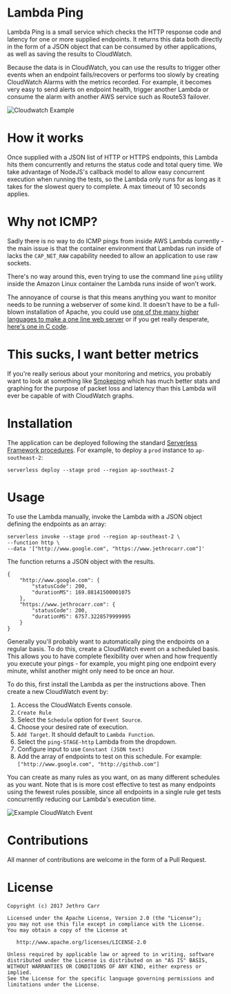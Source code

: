 # Lambda Ping

Lambda Ping is a small service which checks the HTTP response code and latency
for one or more supplied endpoints. It returns this data both directly in the
form of a JSON object that can be consumed by other applications, as well as
saving the results to CloudWatch.

Because the data is in CloudWatch, you can use the results to trigger other
events when an endpoint fails/recovers or performs too slowly by creating
CloudWatch Alarms with the metrics recorded. For example, it becomes very easy
to send alerts on endpoint health, trigger another Lambda or consume the alarm
with another AWS service such as Route53 failover.

![Cloudwatch Example](https://cloud.githubusercontent.com/assets/622282/25309581/29f2828a-2825-11e7-844d-714083086c80.png)


# How it works

Once supplied with a JSON list of HTTP or HTTPS endpoints, this Lambda hits them
concurrently and returns the status code and total query time. We take advantage
of NodeJS's callback model to allow easy concurrent execution when running the
tests, so the Lambda only runs for as long as it takes for the slowest query to
complete. A max timeout of 10 seconds applies.


# Why not ICMP?

Sadly there is no way to do ICMP pings from inside AWS Lambda currently - the
main issue is that the container environment that Lambdas run inside of lacks
the `CAP_NET_RAW` capability needed to allow an application to use raw sockets.

There's no way around this, even trying to use the command line `ping` utility
inside the Amazon Linux container the Lambda runs inside of won't work.

The annoyance of course is that this means anything you want to monitor needs
to be running a webserver of some kind. It doesn't have to be a full-blown
installation of Apache, you could use [one of the many higher languages to make
a one line web server](https://gist.github.com/willurd/5720255) or if you get
really desperate, [here's one in C code](https://gist.github.com/jethrocarr/c56cecbf111af8c29791f89a2c30b978).


# This sucks, I want better metrics

If you're really serious about your monitoring and metrics, you probably want
to look at something like [Smokeping](http://oss.oetiker.ch/smokeping/) which
has much better stats and graphing for the purpose of packet loss and latency
than this Lambda will ever be capable of with CloudWatch graphs.


# Installation

The application can be deployed following the standard [Serverless Framework
procedures](https://serverless.com/). For example, to deploy a `prod` instance
to `ap-southeast-2`:

    serverless deploy --stage prod --region ap-southeast-2


# Usage

To use the Lambda manually, invoke the Lambda with a JSON object defining the
endpoints as an array:

    serverless invoke --stage prod --region ap-southeast-2 \
    --function http \
    --data '["http://www.google.com", "https://www.jethrocarr.com"]'

The function returns a JSON object with the results.

    {
        "http://www.google.com": {
            "statusCode": 200,
            "durationMS": 169.88141500001075
        },
        "https://www.jethrocarr.com": {
            "statusCode": 200,
            "durationMS": 6757.3228579999995
        }
    }

Generally you'll probably want to automatically ping the endpoints on a regular
basis. To do this, create a CloudWatch event on a scheduled basis. This allows
you to have complete flexibility over when and how frequently you execute your
pings - for example, you might ping one endpoint every minute, whilst another
might only need to be once an hour.

To do this, first install the Lambda as per the instructions above. Then create
a new CloudWatch event by:

1. Access the CloudWatch Events console.
2. `Create Rule`
3. Select the `Schedule` option for `Event Source`.
4. Choose your desired rate of execution.
5. `Add Target`. It should default to `Lambda Function`.
6. Select the `ping-STAGE-http` Lambda from the dropdown.
7. Configure input to use `Constant (JSON text)`
8. Add the array of endpoints to test on this schedule.
   For example: `["http://www.google.com", "http://github.com"]`

You can create as many rules as you want, on as many different schedules as you
want. Note that is is more cost effective to test as many endpoints using the
fewest rules possible, since all endpoints in a single rule get tests
concurrently reducing our Lambda's execution time.

![Example CloudWatch Event](https://cloud.githubusercontent.com/assets/622282/25309614/e003991a-2825-11e7-87ad-ffc24482e010.png)


# Contributions

All manner of contributions are welcome in the form of a Pull Request.


# License

    Copyright (c) 2017 Jethro Carr

    Licensed under the Apache License, Version 2.0 (the "License");
    you may not use this file except in compliance with the License.
    You may obtain a copy of the License at

       http://www.apache.org/licenses/LICENSE-2.0

    Unless required by applicable law or agreed to in writing, software
    distributed under the License is distributed on an "AS IS" BASIS,
    WITHOUT WARRANTIES OR CONDITIONS OF ANY KIND, either express or implied.
    See the License for the specific language governing permissions and
    limitations under the License.
